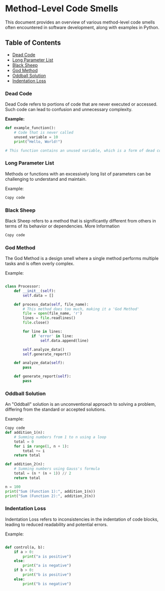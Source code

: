 # Method-Level Code Smells

This document provides an overview of various method-level code smells often encountered in software development, along with examples in Python.

## Table of Contents
- [Dead Code](#dead-code)
- [Long Parameter List](#long-parameter-list)
- [Black Sheep](#black-sheep)
- [God Method](#god-method)
- [Oddball Solution](#oddball-solution)
- [Indentation Loss](#indentation-loss)

### Dead Code
Dead Code refers to portions of code that are never executed or accessed. Such code can lead to confusion and unnecessary complexity.

**Example:**
```python
def example_function():
    # Code that is never called
    unused_variable = 10
    print("Hello, World!")

# This function contains an unused variable, which is a form of dead code.
```

### Long Parameter List
Methods or functions with an excessively long list of parameters can be challenging to understand and maintain.

Example:

```python
Copy code
```

### Black Sheep
Black Sheep refers to a method that is significantly different from others in terms of its behavior or dependencies. More Information

```python
Copy code
```

### God Method
The God Method is a design smell where a single method performs multiple tasks and is often overly complex.

Example:

```python

class Processor:
    def __init__(self):
        self.data = []

    def process_data(self, file_name):
        # This method does too much, making it a 'God Method'
        file = open(file_name, 'r')
        lines = file.readlines()
        file.close()

        for line in lines:
            if 'error' in line:
                self.data.append(line)

        self.analyze_data()
        self.generate_report()

    def analyze_data(self):
        pass

    def generate_report(self):
        pass

```

### Oddball Solution
An "Oddball" solution is an unconventional approach to solving a problem, differing from the standard or accepted solutions.

Example:

```python
Copy code
def addition_1(n):
    # Summing numbers from 1 to n using a loop
    total = 0
    for i in range(1, n + 1):
        total += i
    return total

def addition_2(n):
    # Summing numbers using Gauss's formula
    total = (n * (n + 1)) // 2
    return total

n = 100
print("Sum (Function 1):", addition_1(n))
print("Sum (Function 2):", addition_2(n))
```

### Indentation Loss
Indentation Loss refers to inconsistencies in the indentation of code blocks, leading to reduced readability and potential errors.

Example:

```python

def control(a, b):
    if a > 0:
        print("a is positive")
    else:
        print("a is negative")
    if b > 0:
        print("b is positive")
    else:
        print("b is negative")
```
